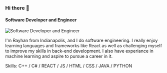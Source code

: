 ### Hi there 👋
#### Software Developer and Engineer
![Software Developer and Engineer](https://i.ibb.co/CtVf7B0/Keep-it-simple-2.png)

I'm Rayhan from Indianapolis, and I do software engineering. I really enjoy learning languages and frameworks like React as well as challenging myself to improve my skills in back-end development. I also have experiance in machine learning and aspire to pursue a career in it.

Skills: C++ / C# / REACT / JS / HTML / CSS / JAVA / PYTHON


